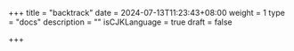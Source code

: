 +++
title = "backtrack"
date = 2024-07-13T11:23:43+08:00
weight = 1
type = "docs"
description = ""
isCJKLanguage = true
draft = false

+++

